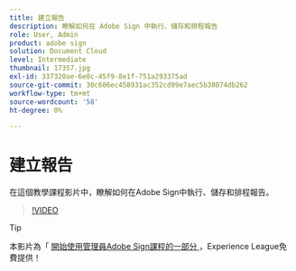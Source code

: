```yaml
---
title: 建立報告
description: 瞭解如何在 Adobe Sign 中執行、儲存和排程報告
role: User, Admin
product: adobe sign
solution: Document Cloud
level: Intermediate
thumbnail: 17357.jpg
exl-id: 337320ae-6e0c-45f9-8e1f-751a293375ad
source-git-commit: 30c606ec458931ac352cd99e7aec5b38074db262
workflow-type: tm+mt
source-wordcount: '58'
ht-degree: 0%

---
```


# 建立報告

在這個教學課程影片中，瞭解如何在Adobe Sign中執行、儲存和排程報告。

>[!VIDEO](https://video.tv.adobe.com/v/17357?hidetitle=true)

>[!TIP]
>
>本影片為「 [ 開始使用管理員Adobe Sign課程的一部分 ](https://experienceleague.adobe.com/?recommended=Sign-A-1-2020.2) ，Experience League免費提供！
